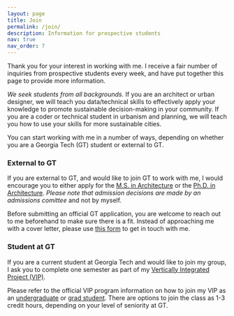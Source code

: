```yaml
---
layout: page
title: Join
permalink: /join/
description: Information for prospective students
nav: true
nav_order: 7
---
```



Thank you for your interest in working with me. I receive a fair number of inquiries from prospective students every week, and have put together this page to provide more information.

_We seek students from all backgrounds._ If you are an architect or urban designer, we will teach you data/technical skills to effectively apply your knowledge to promote sustainable decision-making in your community. If you are a coder or technical student in urbanism and planning, we will teach you how to use your skills for more sustainable cities.

You can start working with me in a number of ways, depending on whether you are a Georgia Tech (GT) student or external to GT.



### External to GT

If you are external to GT, and would like to join GT to work with me, I would encourage you to either apply for the [M.S. in Architecture](https://arch.gatech.edu/master-science-architecture) or the [Ph.D. in Architecture](https://arch.gatech.edu/phd-architecture). *Please note that admission decisions are made by an admissions comittee* and not by myself.

Before submitting an official GT application, you are welcome to reach out to me beforehand to make sure there is a fit. Instead of approaching me with a cover letter, please use [this form](https://forms.gle/YGa9cNqTumaREhF16) to get in touch with me.


### Student at GT

If you are a current student at Georgia Tech and would like to join my group, I ask you to complete one semester as part of my [Vertically Integrated Project (VIP)](/teaching/gt-vip-vyh/). 

Please refer to the official VIP program information on how to join my VIP as an [undergraduate](https://vip.gatech.edu/apply-undergraduate-students) or [grad student](https://vip.gatech.edu/graduate-students). There are options to join the class as 1-3 credit hours, depending on your level of seniority at GT.